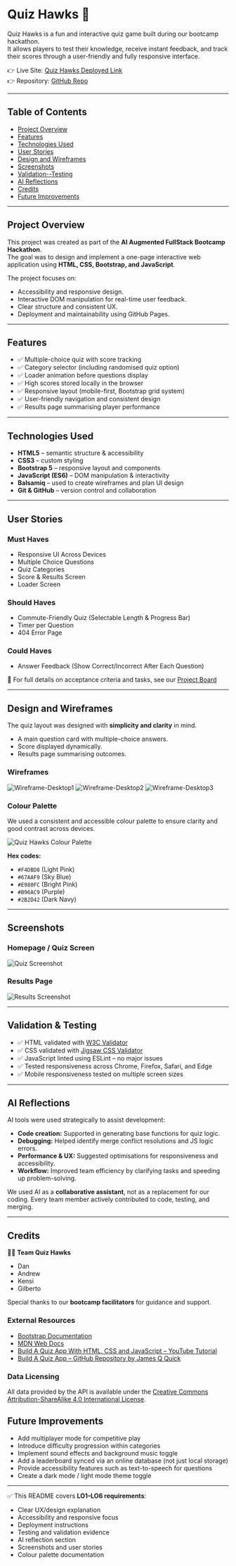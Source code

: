 # Quiz Hawks 🦅  

Quiz Hawks is a fun and interactive quiz game built during our bootcamp hackathon.  
It allows players to test their knowledge, receive instant feedback, and track their scores through a user-friendly and fully responsive interface.  

👉 Live Site: [Quiz Hawks Deployed Link](https://danbaloiu.github.io/dev-hawks-quiz/)  
👉 Repository: [GitHub Repo](https://github.com/DanBaloiu/dev-hawks-quiz)  

---

## Table of Contents  
- [Project Overview](#project-overview)  
- [Features](#features)  
- [Technologies Used](#technologies-used)  
- [User Stories](#user-stories)  
- [Design and Wireframes](#design-and-wireframes)  
- [Screenshots](#screenshots)  
- [Validation--Testing](#validation--testing)  
- [AI Reflections](#ai-reflections)  
- [Credits](#credits)  
- [Future Improvements](#future-improvements)  

---

## Project Overview  

This project was created as part of the **AI Augmented FullStack Bootcamp Hackathon**.  
The goal was to design and implement a one-page interactive web application using **HTML, CSS, Bootstrap, and JavaScript**.  

The project focuses on:  
- Accessibility and responsive design.  
- Interactive DOM manipulation for real-time user feedback.  
- Clear structure and consistent UX.  
- Deployment and maintainability using GitHub Pages.  

---

## Features  
- ✅ Multiple-choice quiz with score tracking  
- ✅ Category selector (including randomised quiz option)  
- ✅ Loader animation before questions display  
- ✅ High scores stored locally in the browser  
- ✅ Responsive layout (mobile-first, Bootstrap grid system)  
- ✅ User-friendly navigation and consistent design  
- ✅ Results page summarising player performance  

---

## Technologies Used  
- **HTML5** – semantic structure & accessibility  
- **CSS3** – custom styling  
- **Bootstrap 5** – responsive layout and components  
- **JavaScript (ES6)** – DOM manipulation & interactivity  
- **Balsamiq** – used to create wireframes and plan UI design  
- **Git & GitHub** – version control and collaboration  

---

## User Stories  

### Must Haves  
- Responsive UI Across Devices  
- Multiple Choice Questions  
- Quiz Categories  
- Score & Results Screen  
- Loader Screen  

### Should Haves  
- Commute-Friendly Quiz (Selectable Length & Progress Bar)  
- Timer per Question  
- 404 Error Page  

### Could Haves  
- Answer Feedback (Show Correct/Incorrect After Each Question)  

📌 For full details on acceptance criteria and tasks, see our [Project Board](https://github.com/users/DanBaloiu/projects/6)  


---

## Design and Wireframes  

The quiz layout was designed with **simplicity and clarity** in mind.  
- A main question card with multiple-choice answers.  
- Score displayed dynamically.  
- Results page summarising outcomes.  

### Wireframes  
![Wireframe-Desktop1](assets/images/wireframe1.webp)
![Wireframe-Desktop2](assets/images/wireframe2.webp)
![Wireframe-Desktop3](assets/images/wireframe3.webp)

### Colour Palette  
We used a consistent and accessible colour palette to ensure clarity and good contrast across devices.  

![Quiz Hawks Colour Palette](assets/images/color-palette.webp)  

**Hex codes:**  
- `#F4DBD8` (Light Pink)  
- `#67AAF9` (Sky Blue)  
- `#E980FC` (Bright Pink)  
- `#B96AC9` (Purple)  
- `#2B2D42` (Dark Navy) 
---

## Screenshots  

### Homepage / Quiz Screen  
![Quiz Screenshot](assets/images/screenshot1.webp) 

### Results Page  
![Results Screenshot](assets/images/screenshot2.webp)

---

## Validation & Testing  

- ✅ HTML validated with [W3C Validator](https://validator.w3.org/)  
- ✅ CSS validated with [Jigsaw CSS Validator](https://jigsaw.w3.org/css-validator/)  
- ✅ JavaScript linted using ESLint – no major issues  
- ✅ Tested responsiveness across Chrome, Firefox, Safari, and Edge  
- ✅ Mobile responsiveness tested on multiple screen sizes  

---

## AI Reflections  

AI tools were used strategically to assist development:  
- **Code creation:** Supported in generating base functions for quiz logic.  
- **Debugging:** Helped identify merge conflict resolutions and JS logic errors.  
- **Performance & UX:** Suggested optimisations for responsiveness and accessibility.  
- **Workflow:** Improved team efficiency by clarifying tasks and speeding up problem-solving.  

We used AI as a **collaborative assistant**, not as a replacement for our coding. Every team member actively contributed to code, testing, and merging.  

---

## Credits  

👩‍💻 **Team Quiz Hawks**  
- Dan  
- Andrew  
- Kensi  
- Gilberto  

Special thanks to our **bootcamp facilitators** for guidance and support.  

### External Resources  
- [Bootstrap Documentation](https://getbootstrap.com/)  
- [MDN Web Docs](https://developer.mozilla.org/)  
- [Build A Quiz App With HTML, CSS and JavaScript – YouTube Tutorial](https://www.youtube.com/playlist?list=PLB6wlEeCDJ5Yyh6P2N6Q_9JijB6v4UejF)  
- [Build A Quiz App – GitHub Repository by James Q Quick](https://github.com/jamesqquick/Build-A-Quiz-App-With-HTML-CSS-and-JavaScript)  

### Data Licensing  
All data provided by the API is available under the [Creative Commons Attribution-ShareAlike 4.0 International License](https://creativecommons.org/licenses/by-sa/4.0/).  


## Future Improvements  

- Add multiplayer mode for competitive play  
- Introduce difficulty progression within categories  
- Implement sound effects and background music toggle  
- Add a leaderboard synced via an online database (not just local storage)  
- Provide accessibility features such as text-to-speech for questions  
- Create a dark mode / light mode theme toggle  

---

✅ This README covers **LO1–LO6 requirements**:  
- Clear UX/design explanation  
- Accessibility and responsive focus  
- Deployment instructions  
- Testing and validation evidence  
- AI reflection section  
- Screenshots and user stories  
- Colour palette documentation  
